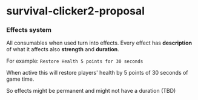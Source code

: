 # survival-clicker2-proposal

### Effects system
All consumables when used turn into effects. Every effect has **description** of what it affects also **strength** and **duration**.

For example: `Restore Health 5 points for 30 seconds`

When active this will restore players' health by 5 points of 30 seconds of game time.

So effects might be permanent and might not have a duration (TBD)
